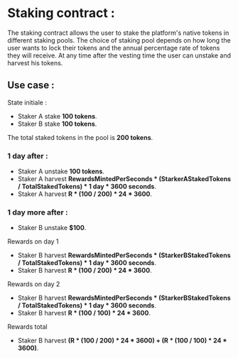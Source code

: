 # **Staking contract :**

The staking contract allows the user to stake the platform's native tokens in different staking pools. The choice of staking pool depends on how long the user wants to lock their tokens and the annual percentage rate of tokens they will receive.
At any time after the vesting time the user can unstake and harvest his tokens.

## Use case : 

State initiale : 
- Staker A stake **100 tokens**.
- Staker B stake **100 tokens**.

The total staked tokens in the pool is **200 tokens**.

### 1 day after :
- Staker A unstake **100 tokens**.
- Staker A harvest **RewardsMintedPerSeconds * (StarkerAStakedTokens / TotalStakedTokens) * 1 day * 3600 seconds**.
- Staker A harvest **R * (100 / 200) * 24 * 3600**.

### 1 day more after :
- Staker B unstake **$100**.

Rewards on day 1

- Staker B harvest **RewardsMintedPerSeconds * (StarkerBStakedTokens / TotalStakedTokens) * 1 day * 3600 seconds**. 
- Staker B harvest **R * (100 / 200) * 24 * 3600**. 

Rewards on day 2

- Staker B harvest **RewardsMintedPerSeconds * (StarkerBStakedTokens / TotalStakedTokens) * 1 day * 3600 seconds**.
- Staker B harvest **R * (100 / 100) * 24 * 3600**. 

Rewards total 
- Staker B harvest **(R * (100 / 200) * 24 * 3600) + (R * (100 / 100) * 24 * 3600)**.



